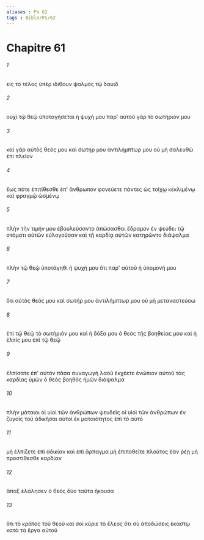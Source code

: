 ```yaml
---
aliases : Ps 62
tags : Bible/Ps/62
---
```


# Chapitre 61

###### 1
εἰς τὸ τέλος ὑπὲρ ιδιθουν ψαλμὸς τῷ δαυιδ
###### 2
οὐχὶ τῷ θεῷ ὑποταγήσεται ἡ ψυχή μου παρ' αὐτοῦ γὰρ τὸ σωτήριόν μου
###### 3
καὶ γὰρ αὐτὸς θεός μου καὶ σωτήρ μου ἀντιλήμπτωρ μου οὐ μὴ σαλευθῶ ἐπὶ πλεῖον
###### 4
ἕως πότε ἐπιτίθεσθε ἐπ' ἄνθρωπον φονεύετε πάντες ὡς τοίχῳ κεκλιμένῳ καὶ φραγμῷ ὠσμένῳ
###### 5
πλὴν τὴν τιμήν μου ἐβουλεύσαντο ἀπώσασθαι ἔδραμον ἐν ψεύδει τῷ στόματι αὐτῶν εὐλογοῦσαν καὶ τῇ καρδίᾳ αὐτῶν κατηρῶντο διάψαλμα
###### 6
πλὴν τῷ θεῷ ὑποτάγηθι ἡ ψυχή μου ὅτι παρ' αὐτοῦ ἡ ὑπομονή μου
###### 7
ὅτι αὐτὸς θεός μου καὶ σωτήρ μου ἀντιλήμπτωρ μου οὐ μὴ μεταναστεύσω
###### 8
ἐπὶ τῷ θεῷ τὸ σωτήριόν μου καὶ ἡ δόξα μου ὁ θεὸς τῆς βοηθείας μου καὶ ἡ ἐλπίς μου ἐπὶ τῷ θεῷ
###### 9
ἐλπίσατε ἐπ' αὐτόν πᾶσα συναγωγὴ λαοῦ ἐκχέετε ἐνώπιον αὐτοῦ τὰς καρδίας ὑμῶν ὁ θεὸς βοηθὸς ἡμῶν διάψαλμα
###### 10
πλὴν μάταιοι οἱ υἱοὶ τῶν ἀνθρώπων ψευδεῖς οἱ υἱοὶ τῶν ἀνθρώπων ἐν ζυγοῖς τοῦ ἀδικῆσαι αὐτοὶ ἐκ ματαιότητος ἐπὶ τὸ αὐτό
###### 11
μὴ ἐλπίζετε ἐπὶ ἀδικίαν καὶ ἐπὶ ἅρπαγμα μὴ ἐπιποθεῖτε πλοῦτος ἐὰν ῥέῃ μὴ προστίθεσθε καρδίαν
###### 12
ἅπαξ ἐλάλησεν ὁ θεός δύο ταῦτα ἤκουσα
###### 13
ὅτι τὸ κράτος τοῦ θεοῦ καὶ σοί κύριε τὸ ἔλεος ὅτι σὺ ἀποδώσεις ἑκάστῳ κατὰ τὰ ἔργα αὐτοῦ
